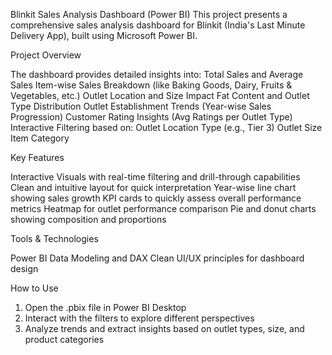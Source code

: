 Blinkit Sales Analysis Dashboard (Power BI)
This project presents a comprehensive sales analysis dashboard for Blinkit (India's Last Minute Delivery App), built using Microsoft Power BI.

Project Overview

The dashboard provides detailed insights into:
Total Sales and Average Sales
Item-wise Sales Breakdown (like Baking Goods, Dairy, Fruits & Vegetables, etc.)
Outlet Location and Size Impact
Fat Content and Outlet Type Distribution
Outlet Establishment Trends (Year-wise Sales Progression)
Customer Rating Insights (Avg Ratings per Outlet Type)
Interactive Filtering based on:
Outlet Location Type (e.g., Tier 3)
Outlet Size
Item Category



Key Features

Interactive Visuals with real-time filtering and drill-through capabilities
Clean and intuitive layout for quick interpretation
Year-wise line chart showing sales growth
KPI cards to quickly assess overall performance metrics
Heatmap for outlet performance comparison
Pie and donut charts showing composition and proportions


Tools & Technologies

Power BI
Data Modeling and DAX
Clean UI/UX principles for dashboard design


How to Use

1. Open the .pbix file in Power BI Desktop
2. Interact with the filters to explore different perspectives
3. Analyze trends and extract insights based on outlet types, size, and product categories
